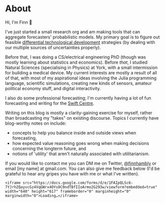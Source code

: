 # About

Hi, I'm Finn 👋

I've just started a small research org and am making tools that can aggregate forecasters' probabilistic models. My primary goal is to figure out feasible [differential technological development](https://en.wikipedia.org/wiki/Differential_technological_development) strategies (by dealing with our multiple sources of uncertainties properly).

Before that, I was doing a CS/electrical engineering PhD (though was mostly learning about statistics and economics). Before *that*, I studied Natural Sciences (specialising in Physics) at York, with a small intermission for building a medical device. My current interests are mostly a result of all of that, with most of my aspirational ideas involving the Julia programming language, scientific simulations, creating new kinds of sensors, amateur political economy stuff, and digital interactivity.

I also do some professional forecasting; I'm currently having a lot of fun forecasting and writing for the [Swift Centre](https://www.swiftcentre.org/).

Writing on this blog is mostly a clarity-gaining exercise for myself, rather than broadcasting my "takes" on existing discourse. Topics I currently have blog-worthy notes on include:
- concepts to help you balance inside and outside views when forecasting,
- how expected value reasoning goes wrong when making decisions concerning the longterm future, and
- notions of 'utility' that aren't naturally associated with utilitarianism.

If you would like to contact me you can DM me on Twitter, [@finnhambly](https://twitter.com/finnhambly) or email [my name] at gmail.com. You can also give me feedback below (I'd be grateful to hear any gripes you have with me or what I've written).

~~~
<iframe src="https://docs.google.com/forms/d/e/1FAIpQLSc6-7YJrhZQayvcGz4VqGWrx4OYs8C0ndTBfIIoArmo2G293w/viewform?embedded=true" width="640" height="617" frameborder="0" marginheight="0" marginwidth="0">Loading…</iframe>
~~~